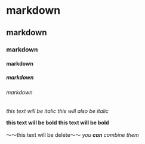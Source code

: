 # markdown
## markdown
### markdown
#### markdown
##### markdown
###### markdown

*this text will be italic*
_this will also be italic_

**this text will be bold**
__this text will be bold__

～～this text will be delete～～
_you **can** combine them_




